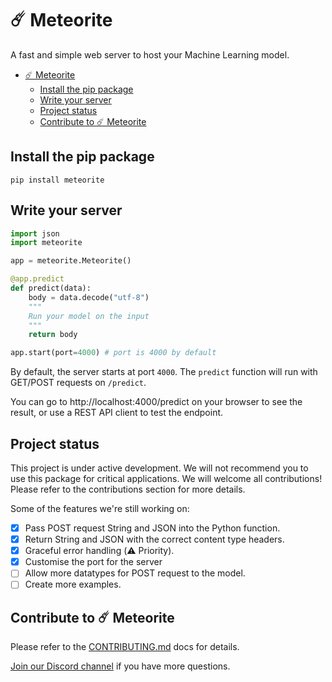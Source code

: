 # ☄️ Meteorite

A fast and simple web server to host your Machine Learning model.

<!-- TOC -->

- [☄️ Meteorite](#-meteorite)
  - [Install the pip package](#install-the-pip-package)
  - [Write your server](#write-your-server)
  - [Project status](#project-status)
  - [Contribute to ☄️ Meteorite](#contribute-to--meteorite)
  <!-- TOC -->

## Install the pip package

```shell
pip install meteorite
```

## Write your server

```python
import json
import meteorite

app = meteorite.Meteorite()

@app.predict
def predict(data):
    body = data.decode("utf-8")
    """
    Run your model on the input
    """
    return body

app.start(port=4000) # port is 4000 by default
```

By default, the server starts at port `4000`. The `predict` function will run with GET/POST requests on `/predict`.

You can go to http://localhost:4000/predict on your browser to see the result, or use a REST API client to test the
endpoint.

## Project status

This project is under active development. We will not recommend you to use this package for critical applications.
We will welcome all contributions! Please refer to the contributions section for more details.

Some of the features we're still working on:

- [x] Pass POST request String and JSON into the Python function.
- [x] Return String and JSON with the correct content type headers.
- [x] Graceful error handling (⚠️ Priority).
- [x] Customise the port for the server
- [ ] Allow more datatypes for POST request to the model.
- [ ] Create more examples.

## Contribute to ☄️ Meteorite

Please refer to the [CONTRIBUTING.md](CONTRIBUTING.md) docs for details.

[Join our Discord channel](https://discord.gg/qXTn7cZzrZ) if you have more questions.
